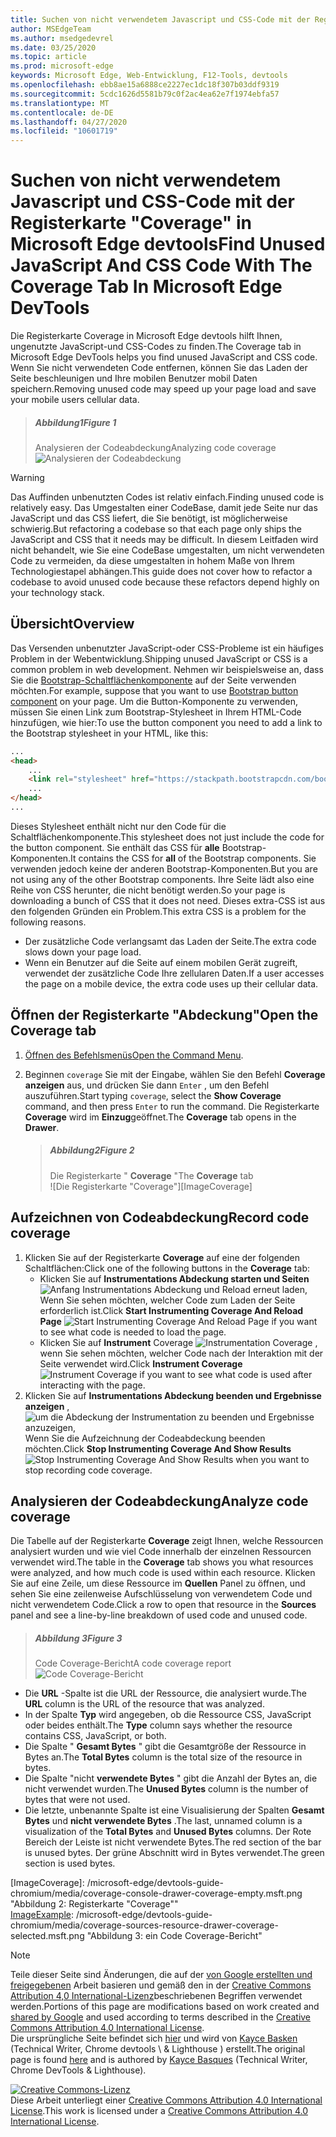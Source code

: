 ```yaml
---
title: Suchen von nicht verwendetem Javascript und CSS-Code mit der Registerkarte "Coverage" in Microsoft Edge devtools
author: MSEdgeTeam
ms.author: msedgedevrel
ms.date: 03/25/2020
ms.topic: article
ms.prod: microsoft-edge
keywords: Microsoft Edge, Web-Entwicklung, F12-Tools, devtools
ms.openlocfilehash: ebb8ae15a6888ce2227ec1dc18f307b03ddf9319
ms.sourcegitcommit: 5cdc1626d5581b79c0f2ac4ea62e7f1974ebfa57
ms.translationtype: MT
ms.contentlocale: de-DE
ms.lasthandoff: 04/27/2020
ms.locfileid: "10601719"
---
```

<!-- Copyright Kayce Basques 

   Licensed under the Apache License, Version 2.0 (the "License");
   you may not use this file except in compliance with the License.
   You may obtain a copy of the License at

       https://www.apache.org/licenses/LICENSE-2.0

   Unless required by applicable law or agreed to in writing, software
   distributed under the License is distributed on an "AS IS" BASIS,
   WITHOUT WARRANTIES OR CONDITIONS OF ANY KIND, either express or implied.
   See the License for the specific language governing permissions and
   limitations under the License.  -->





# <span data-ttu-id="9b4ba-103">Suchen von nicht verwendetem Javascript und CSS-Code mit der Registerkarte "Coverage" in Microsoft Edge devtools</span><span class="sxs-lookup"><span data-stu-id="9b4ba-103">Find Unused JavaScript And CSS Code With The Coverage Tab In Microsoft Edge DevTools</span></span>   



<span data-ttu-id="9b4ba-104">Die Registerkarte Coverage in Microsoft Edge devtools hilft Ihnen, ungenutzte JavaScript-und CSS-Codes zu finden.</span><span class="sxs-lookup"><span data-stu-id="9b4ba-104">The Coverage tab in Microsoft Edge DevTools helps you find unused JavaScript and CSS code.</span></span>  <span data-ttu-id="9b4ba-105">Wenn Sie nicht verwendeten Code entfernen, können Sie das Laden der Seite beschleunigen und Ihre mobilen Benutzer mobil Daten speichern.</span><span class="sxs-lookup"><span data-stu-id="9b4ba-105">Removing unused code may speed up your page load and save your mobile users cellular data.</span></span>  

> ##### <span data-ttu-id="9b4ba-106">Abbildung1</span><span class="sxs-lookup"><span data-stu-id="9b4ba-106">Figure 1</span></span>  
> <span data-ttu-id="9b4ba-107">Analysieren der Codeabdeckung</span><span class="sxs-lookup"><span data-stu-id="9b4ba-107">Analyzing code coverage</span></span>  
> ![Analysieren der Codeabdeckung][ImageExample]  

> [!WARNING]
> <span data-ttu-id="9b4ba-109">Das Auffinden unbenutzten Codes ist relativ einfach.</span><span class="sxs-lookup"><span data-stu-id="9b4ba-109">Finding unused code is relatively easy.</span></span>  <span data-ttu-id="9b4ba-110">Das Umgestalten einer CodeBase, damit jede Seite nur das JavaScript und das CSS liefert, die Sie benötigt, ist möglicherweise schwierig.</span><span class="sxs-lookup"><span data-stu-id="9b4ba-110">But refactoring a codebase so that each page only ships the JavaScript and CSS that it needs may be difficult.</span></span>  <span data-ttu-id="9b4ba-111">In diesem Leitfaden wird nicht behandelt, wie Sie eine CodeBase umgestalten, um nicht verwendeten Code zu vermeiden, da diese umgestalten in hohem Maße von Ihrem Technologiestapel abhängen.</span><span class="sxs-lookup"><span data-stu-id="9b4ba-111">This guide does not cover how to refactor a codebase to avoid unused code because these refactors depend highly on your technology stack.</span></span>  

## <span data-ttu-id="9b4ba-112">Übersicht</span><span class="sxs-lookup"><span data-stu-id="9b4ba-112">Overview</span></span>   

<span data-ttu-id="9b4ba-113">Das Versenden unbenutzter JavaScript-oder CSS-Probleme ist ein häufiges Problem in der Webentwicklung.</span><span class="sxs-lookup"><span data-stu-id="9b4ba-113">Shipping unused JavaScript or CSS is a common problem in web development.</span></span>  <span data-ttu-id="9b4ba-114">Nehmen wir beispielsweise an, dass Sie die [Bootstrap-Schaltflächenkomponente][BootstrapButtons] auf der Seite verwenden möchten.</span><span class="sxs-lookup"><span data-stu-id="9b4ba-114">For example, suppose that you want to use [Bootstrap button component][BootstrapButtons] on your page.</span></span>  <span data-ttu-id="9b4ba-115">Um die Button-Komponente zu verwenden, müssen Sie einen Link zum Bootstrap-Stylesheet in Ihrem HTML-Code hinzufügen, wie hier:</span><span class="sxs-lookup"><span data-stu-id="9b4ba-115">To use the button component you need to add a link to the Bootstrap stylesheet in your HTML, like this:</span></span>  

```html
...
<head>
    ...
    <link rel="stylesheet" href="https://stackpath.bootstrapcdn.com/bootstrap/4.3.1/css/bootstrap.min.css" integrity="sha384-ggOyR0iXCbMQv3Xipma34MD+dH/1fQ784/j6cY/iJTQUOhcWr7x9JvoRxT2MZw1T" crossorigin="anonymous">
    ...
</head>
...
```  

<span data-ttu-id="9b4ba-116">Dieses Stylesheet enthält nicht nur den Code für die Schaltflächenkomponente.</span><span class="sxs-lookup"><span data-stu-id="9b4ba-116">This stylesheet does not just include the code for the button component.</span></span>  <span data-ttu-id="9b4ba-117">Sie enthält das CSS für **alle** Bootstrap-Komponenten.</span><span class="sxs-lookup"><span data-stu-id="9b4ba-117">It contains the CSS for **all** of the Bootstrap components.</span></span>  <span data-ttu-id="9b4ba-118">Sie verwenden jedoch keine der anderen Bootstrap-Komponenten.</span><span class="sxs-lookup"><span data-stu-id="9b4ba-118">But you are not using any of the other Bootstrap components.</span></span>  <span data-ttu-id="9b4ba-119">Ihre Seite lädt also eine Reihe von CSS herunter, die nicht benötigt werden.</span><span class="sxs-lookup"><span data-stu-id="9b4ba-119">So your page is downloading a bunch of CSS that it does not need.</span></span>  <span data-ttu-id="9b4ba-120">Dieses extra-CSS ist aus den folgenden Gründen ein Problem.</span><span class="sxs-lookup"><span data-stu-id="9b4ba-120">This extra CSS is a problem for the following reasons.</span></span>  

*   <span data-ttu-id="9b4ba-121">Der zusätzliche Code verlangsamt das Laden der Seite.</span><span class="sxs-lookup"><span data-stu-id="9b4ba-121">The extra code slows down your page load.</span></span>  <!--See [Render-Blocking CSS][render].  -->  
*   <span data-ttu-id="9b4ba-122">Wenn ein Benutzer auf die Seite auf einem mobilen Gerät zugreift, verwendet der zusätzliche Code Ihre zellularen Daten.</span><span class="sxs-lookup"><span data-stu-id="9b4ba-122">If a user accesses the page on a mobile device, the extra code uses up their cellular data.</span></span>  

<!--[render]: /web/fundamentals/performance/critical-rendering-path/render-blocking-css  -->  

## <span data-ttu-id="9b4ba-123">Öffnen der Registerkarte "Abdeckung"</span><span class="sxs-lookup"><span data-stu-id="9b4ba-123">Open the Coverage tab</span></span>   

1.  <span data-ttu-id="9b4ba-124">[Öffnen des Befehlsmenüs][DevToolsCommandMenu]</span><span class="sxs-lookup"><span data-stu-id="9b4ba-124">[Open the Command Menu][DevToolsCommandMenu].</span></span>  
1.  <span data-ttu-id="9b4ba-125">Beginnen `coverage` Sie mit der Eingabe, wählen Sie den Befehl **Coverage anzeigen** aus, und drücken Sie dann `Enter` , um den Befehl auszuführen.</span><span class="sxs-lookup"><span data-stu-id="9b4ba-125">Start typing `coverage`, select the **Show Coverage** command, and then press `Enter` to run the command.</span></span>  <span data-ttu-id="9b4ba-126">Die Registerkarte **Coverage** wird im **Einzug**geöffnet.</span><span class="sxs-lookup"><span data-stu-id="9b4ba-126">The **Coverage** tab opens in the **Drawer**.</span></span>  

    > ##### <span data-ttu-id="9b4ba-127">Abbildung2</span><span class="sxs-lookup"><span data-stu-id="9b4ba-127">Figure 2</span></span>  
    > <span data-ttu-id="9b4ba-128">Die Registerkarte " **Coverage** "</span><span class="sxs-lookup"><span data-stu-id="9b4ba-128">The **Coverage** tab</span></span>  
    > ![Die Registerkarte "Coverage"][ImageCoverage]  

## <span data-ttu-id="9b4ba-130">Aufzeichnen von Codeabdeckung</span><span class="sxs-lookup"><span data-stu-id="9b4ba-130">Record code coverage</span></span>   

1.  <span data-ttu-id="9b4ba-131">Klicken Sie auf der Registerkarte **Coverage** auf eine der folgenden Schaltflächen:</span><span class="sxs-lookup"><span data-stu-id="9b4ba-131">Click one of the following buttons in the **Coverage** tab:</span></span>  
    *   <span data-ttu-id="9b4ba-132">Klicken Sie auf **Instrumentations Abdeckung starten und Seiten** ![ Anfang Instrumentations Abdeckung und Reload erneut laden, ][ImageReloadIcon] Wenn Sie sehen möchten, welcher Code zum Laden der Seite erforderlich ist.</span><span class="sxs-lookup"><span data-stu-id="9b4ba-132">Click **Start Instrumenting Coverage And Reload Page** ![Start Instrumenting Coverage And Reload Page][ImageReloadIcon] if you want to see what code is needed to load the page.</span></span>  
    *   <span data-ttu-id="9b4ba-133">Klicken Sie auf **Instrument** Coverage ![ Instrumentation Coverage ][ImageRecordIcon] , wenn Sie sehen möchten, welcher Code nach der Interaktion mit der Seite verwendet wird.</span><span class="sxs-lookup"><span data-stu-id="9b4ba-133">Click **Instrument Coverage** ![Instrument Coverage][ImageRecordIcon] if you want to see what code is used after interacting with the page.</span></span>  
1.  <span data-ttu-id="9b4ba-134">Klicken Sie auf **Instrumentations Abdeckung beenden und Ergebnisse anzeigen** , ![ um die Abdeckung der Instrumentation zu beenden und Ergebnisse anzuzeigen, ][ImageStopIcon] Wenn Sie die Aufzeichnung der Codeabdeckung beenden möchten.</span><span class="sxs-lookup"><span data-stu-id="9b4ba-134">Click **Stop Instrumenting Coverage And Show Results** ![Stop Instrumenting Coverage And Show Results][ImageStopIcon] when you want to stop recording code coverage.</span></span>  

## <span data-ttu-id="9b4ba-135">Analysieren der Codeabdeckung</span><span class="sxs-lookup"><span data-stu-id="9b4ba-135">Analyze code coverage</span></span>   

<span data-ttu-id="9b4ba-136">Die Tabelle auf der Registerkarte **Coverage** zeigt Ihnen, welche Ressourcen analysiert wurden und wie viel Code innerhalb der einzelnen Ressourcen verwendet wird.</span><span class="sxs-lookup"><span data-stu-id="9b4ba-136">The table in the **Coverage** tab shows you what resources were analyzed, and how much code is used within each resource.</span></span> <span data-ttu-id="9b4ba-137">Klicken Sie auf eine Zeile, um diese Ressource im **Quellen** Panel zu öffnen, und sehen Sie eine zeilenweise Aufschlüsselung von verwendetem Code und nicht verwendetem Code.</span><span class="sxs-lookup"><span data-stu-id="9b4ba-137">Click a row to open that resource in the **Sources** panel and see a line-by-line breakdown of used code and unused code.</span></span>  

> ##### <span data-ttu-id="9b4ba-138">Abbildung 3</span><span class="sxs-lookup"><span data-stu-id="9b4ba-138">Figure 3</span></span>  
> <span data-ttu-id="9b4ba-139">Code Coverage-Bericht</span><span class="sxs-lookup"><span data-stu-id="9b4ba-139">A code coverage report</span></span>  
> ![Code Coverage-Bericht][ImageExample]  

*   <span data-ttu-id="9b4ba-141">Die **URL** -Spalte ist die URL der Ressource, die analysiert wurde.</span><span class="sxs-lookup"><span data-stu-id="9b4ba-141">The **URL** column is the URL of the resource that was analyzed.</span></span>  
*   <span data-ttu-id="9b4ba-142">In der Spalte **Typ** wird angegeben, ob die Ressource CSS, JavaScript oder beides enthält.</span><span class="sxs-lookup"><span data-stu-id="9b4ba-142">The **Type** column says whether the resource contains CSS, JavaScript, or both.</span></span>  
*   <span data-ttu-id="9b4ba-143">Die Spalte " **Gesamt Bytes** " gibt die Gesamtgröße der Ressource in Bytes an.</span><span class="sxs-lookup"><span data-stu-id="9b4ba-143">The **Total Bytes** column is the total size of the resource in bytes.</span></span>  
*   <span data-ttu-id="9b4ba-144">Die Spalte "nicht **verwendete Bytes** " gibt die Anzahl der Bytes an, die nicht verwendet wurden.</span><span class="sxs-lookup"><span data-stu-id="9b4ba-144">The **Unused Bytes** column is the number of bytes that were not used.</span></span>  
*   <span data-ttu-id="9b4ba-145">Die letzte, unbenannte Spalte ist eine Visualisierung der Spalten **Gesamt Bytes** und **nicht verwendete Bytes** .</span><span class="sxs-lookup"><span data-stu-id="9b4ba-145">The last, unnamed column is a visualization of the **Total Bytes** and **Unused Bytes** columns.</span></span>  <span data-ttu-id="9b4ba-146">Der Rote Bereich der Leiste ist nicht verwendete Bytes.</span><span class="sxs-lookup"><span data-stu-id="9b4ba-146">The red section of the bar is unused bytes.</span></span>  <span data-ttu-id="9b4ba-147">Der grüne Abschnitt wird in Bytes verwendet.</span><span class="sxs-lookup"><span data-stu-id="9b4ba-147">The green section is used bytes.</span></span>  

 



<!-- image links -->  

[ImageReloadIcon]: /microsoft-edge/devtools-guide-chromium/media/reload-icon.msft.png  
[ImageRecordIcon]: /microsoft-edge/devtools-guide-chromium/media/record-icon.msft.png  
[ImageStopIcon]: /microsoft-edge/devtools-guide-chromium/media/stop-icon.msft.png  

[ImageExample]: /microsoft-edge/devtools-guide-chromium/media/coverage-sources-resource-drawer-coverage.msft.png "Abbildung 1: Analysieren der Codeabdeckung"  
[ImageCoverage]: /microsoft-edge/devtools-guide-chromium/media/coverage-console-drawer-coverage-empty.msft.png "Abbildung 2: Registerkarte "Coverage""  
[ImageExample]: /microsoft-edge/devtools-guide-chromium/media/coverage-sources-resource-drawer-coverage-selected.msft.png "Abbildung 3: ein Code Coverage-Bericht"  

<!-- links -->  

[DevToolsCommandMenu]: /microsoft-edge/devtools-guide-chromium/command-menu/index "Ausführen von Befehlen mit dem Befehlsmenü von Microsoft Edge devtools"  

[BootstrapButtons]: https://getbootstrap.com/docs/4.3/components/buttons "Schaltflächen – Bootstrap"  

> [!NOTE]
> <span data-ttu-id="9b4ba-153">Teile dieser Seite sind Änderungen, die auf der [von Google erstellten und freigegebenen][GoogleSitePolicies] Arbeit basieren und gemäß den in der [Creative Commons Attribution 4,0 International-Lizenz][CCA4IL]beschriebenen Begriffen verwendet werden.</span><span class="sxs-lookup"><span data-stu-id="9b4ba-153">Portions of this page are modifications based on work created and [shared by Google][GoogleSitePolicies] and used according to terms described in the [Creative Commons Attribution 4.0 International License][CCA4IL].</span></span>  
> <span data-ttu-id="9b4ba-154">Die ursprüngliche Seite befindet sich [hier](https://developers.google.com/web/tools/chrome-devtools/coverage/index) und wird von [Kayce Basken][KayceBasques] (Technical Writer, Chrome devtools \ & Lighthouse \) erstellt.</span><span class="sxs-lookup"><span data-stu-id="9b4ba-154">The original page is found [here](https://developers.google.com/web/tools/chrome-devtools/coverage/index) and is authored by [Kayce Basques][KayceBasques] \(Technical Writer, Chrome DevTools \& Lighthouse\).</span></span>  

[![Creative Commons-Lizenz][CCby4Image]][CCA4IL]  
<span data-ttu-id="9b4ba-156">Diese Arbeit unterliegt einer [Creative Commons Attribution 4.0 International License][CCA4IL].</span><span class="sxs-lookup"><span data-stu-id="9b4ba-156">This work is licensed under a [Creative Commons Attribution 4.0 International License][CCA4IL].</span></span>  

[CCA4IL]: https://creativecommons.org/licenses/by/4.0  
[CCby4Image]: https://i.creativecommons.org/l/by/4.0/88x31.png  
[GoogleSitePolicies]: https://developers.google.com/terms/site-policies  
[KayceBasques]: https://developers.google.com/web/resources/contributors/kaycebasques  
